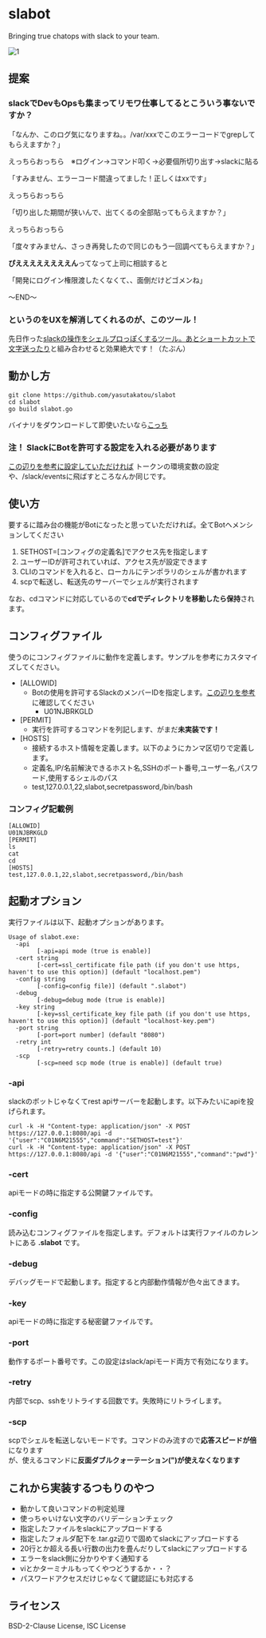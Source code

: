 # slabot
Bringing true chatops with slack to your team.

![1](https://user-images.githubusercontent.com/22161385/109412353-d521c380-79ea-11eb-88d5-a83380923002.gif)

## 提案

### slackでDevもOpsも集まってリモワ仕事してるとこういう事ないですか？

「なんか、このログ気になりますね。。/var/xxxでこのエラーコードでgrepしてもらえますか？」

えっちらおっちら　※ログイン→コマンド叩く→必要個所切り出す→slackに貼る

「すみません、エラーコード間違ってました！正しくはxxです」

えっちらおっちら

「切り出した期間が狭いんで、出てくるの全部貼ってもらえますか？」

えっちらおっちら

「度々すみません、さっき再発したので同じのもう一回調べてもらえますか？」


**ぴええええええええん**ってなって上司に相談すると

「開発にログイン権限渡したくなくて、、面倒だけどゴメンね」

～END～

### というのをUXを解消してくれるのが、このツール！

先日作った[slackの操作をシェルプロっぽくするツール。あとショートカットで文字送ったり](https://github.com/yasutakatou/slackops)と組み合わせると効果絶大です！（たぶん）

## 動かし方

```
git clone https://github.com/yasutakatou/slabot
cd slabot
go build slabot.go
```

バイナリをダウンロードして即使いたいなら[こっち](https://github.com/yasutakatou/slabot/releases)

### 注！ SlackにBotを許可する設定を入れる必要があります

[この辺りを参考に設定していただければ](https://qiita.com/frozenbonito/items/cf75dadce12ef9a048e9)
トークンの環境変数の設定や、/slack/eventsに飛ばすところなんか同じです。

## 使い方

要するに踏み台の機能がBotになったと思っていただければ。全てBotヘメンションしてください

1. SETHOST=[コンフィグの定義名]でアクセス先を指定します
2. ユーザーIDが許可されていれば、アクセス先が設定できます
3. CLIのコマンドを入れると、ローカルにテンポラリのシェルが書かれます
4. scpで転送し、転送先のサーバーでシェルが実行されます

なお、cdコマンドに対応しているので**cdでディレクトリを移動したら保持**されます。

## コンフィグファイル

使うのにコンフィグファイルに動作を定義します。サンプルを参考にカスタマイズしてください。

- [ALLOWID]
	- Botの使用を許可するSlackのメンバーIDを指定します。[この辺りを参考](https://help.receptionist.jp/?p=1100)に確認してください
		- U01NJBRKGLD
- [PERMIT]
	- 実行を許可するコマンドを列記します、がまだ**未実装です！**
- [HOSTS]
	- 接続するホスト情報を定義します。以下のようにカンマ区切りで定義します。
	- 定義名,IP/名前解決できるホスト名,SSHのポート番号,ユーザー名,パスワード,使用するシェルのパス
	- test,127.0.0.1,22,slabot,secretpassword,/bin/bash

### コンフィグ記載例

```
[ALLOWID]
U01NJBRKGLD
[PERMIT]
ls
cat
cd
[HOSTS]
test,127.0.0.1,22,slabot,secretpassword,/bin/bash
```

## 起動オプション

実行ファイルは以下、起動オプションがあります。

```
Usage of slabot.exe:
  -api
        [-api=api mode (true is enable)]
  -cert string
        [-cert=ssl_certificate file path (if you don't use https, haven't to use this option)] (default "localhost.pem")
  -config string
        [-config=config file)] (default ".slabot")
  -debug
        [-debug=debug mode (true is enable)]
  -key string
        [-key=ssl_certificate_key file path (if you don't use https, haven't to use this option)] (default "localhost-key.pem")
  -port string
        [-port=port number] (default "8080")
  -retry int
        [-retry=retry counts.] (default 10)
  -scp
        [-scp=need scp mode (true is enable)] (default true)

```
### -api
slackのボットじゃなくてrest apiサーバーを起動します。以下みたいにapiを投げられます。

```
curl -k -H "Content-type: application/json" -X POST https://127.0.0.1:8080/api -d '{"user":"C01N6M21555","command":"SETHOST=test"}'
curl -k -H "Content-type: application/json" -X POST https://127.0.0.1:8080/api -d '{"user":"C01N6M21555","command":"pwd"}'
```

### -cert
apiモードの時に指定する公開鍵ファイルです。

### -config
読み込むコンフィグファイルを指定します。デフォルトは実行ファイルのカレントにある **.slabot** です。

### -debug
デバッグモードで起動します。指定すると内部動作情報が色々出てきます。

### -key
apiモードの時に指定する秘密鍵ファイルです。

### -port
動作するポート番号です。この設定はslack/apiモード両方で有効になります。

### -retry
内部でscp、sshをリトライする回数です。失敗時にリトライします。

### -scp
scpでシェルを転送しないモードです。コマンドのみ流すので**応答スピードが倍**になります<br>
が、使えるコマンドに**反面ダブルクォーテーション(")が使えなくなります**

## これから実装するつもりのやつ

- 動かして良いコマンドの判定処理
- 使っちゃいけない文字のバリデーションチェック
- 指定したファイルをslackにアップロードする
- 指定したフォルダ配下を.tar.gz辺りで固めてslackにアップロードする
- 20行とか超える長い行数の出力を畳んだりしてslackにアップロードする
- エラーをslack側に分かりやすく通知する
- viとかターミナルもってくやつどうするか・・？
- パスワードアクセスだけじゃなくて鍵認証にも対応する

## ライセンス

BSD-2-Clause License, ISC License

